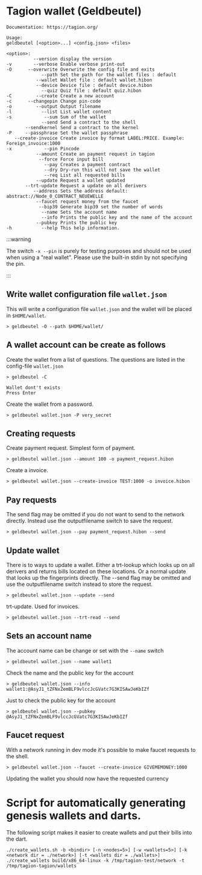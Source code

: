 ﻿# Tagion wallet (Geldbeutel)

```
Documentation: https://tagion.org/

Usage:
geldbeutel [<option>...] <config.json> <files>

<option>:
          --version display the version
-v        --verbose Enable verbose print-out
-O      --overwrite Overwrite the config file and exits
             --path Set the path for the wallet files : default 
           --wallet Wallet file : default wallet.hibon
           --device Device file : default device.hibon
             --quiz Quiz file : default quiz.hibon
-C         --create Create a new account
-c      --changepin Change pin-code
-o         --output Output filename
-l           --list List wallet content
-s            --sum Sum of the wallet
             --send Send a contract to the shell
       --sendkernel Send a contract to the kernel
-P     --passphrase Set the wallet passphrase
   --create-invoice Create invoice by format LABEL:PRICE. Example: Foreign_invoice:1000
-x            --pin Pincode
           --amount Create an payment request in tagion
            --force Force input bill
              --pay Creates a payment contract
              --dry Dry-run this will not save the wallet
              --req List all requested bills
           --update Request a wallet updated
       --trt-update Request a update on all derivers
          --address Sets the address default: abstract://Node_0_CONTRACT_NEUEWELLE
           --faucet request money from the faucet
            --bip39 Generate bip39 set the number of words
             --name Sets the account name
             --info Prints the public key and the name of the account
           --pubkey Prints the public key
-h           --help This help information.
```
:::warning

The switch `-x --pin` is purely for testing purposes and should not be used when using a "real wallet". Please use the built-in stdin by not specifying the pin. 

:::

## Write wallet configuration file `wallet.json`
This will write a configuration file `wallet.json` and the wallet will be placed in `$HOME/wallet`.  
```
> geldbeutel -O --path $HOME/wallet/
```

## A wallet account can be create as follows

Create the wallet from a list of questions. The questions are listed in the config-file `wallet.json`
```
> geldbeutel -C

Wallet dont't exists
Press Enter
```
Create the wallet from a password.
```
> geldbeutel wallet.json -P very_secret
```

## Creating requests
Create payment request. Simplest form of payment.
```
> geldbeutel wallet.json --amount 100 -o payment_request.hibon
```
Create a invoice.

```
> geldbeutel wallet.json --create-invoice TEST:1000 -o invoice.hibon
```

## Pay requests
The send flag may be omitted if you do not want to send to the network directly. Instead use the outputfilename switch to save the request.
```
> geldbeutel wallet.json --pay payment_request.hibon --send
```

## Update wallet
There is to ways to update a wallet. Either a trt-lookup which looks up on all derivers and returns bills located on these locations. Or a normal update that looks up the fingerprints directly.
The --send flag may be omitted and use the outputfilename switch instead to store the request.

```
> geldbeutel wallet.json --update --send
```
trt-update. Used for invoices.

```
> geldbeutel wallet.json --trt-read --send
```

## Sets an account name 

The account name can be change or set with the `--name` switch

```
> geldbeutel wallet.json --name wallet1
```


Check the name and the public key for the account

```
> geldbeutel wallet.json --info
wallet1:@AsyJ1_tZFNxZemBLF9vlccJcGVatc7G3KISAwJeKbIZf
```


Just to check the public key for the account

```
> geldbeutel wallet.json --pubkey
@AsyJ1_tZFNxZemBLF9vlccJcGVatc7G3KISAwJeKbIZf
```


## Faucet request

With a network running in dev mode it's possible to make faucet requests to the shell.

```
> geldbeutel wallet.json --faucet --create-invoice GIVEMEMONEY:1000
```

Updating the wallet you should now have the requested currency


# Script for automatically generating genesis wallets and darts.
The following script makes it easier to create wallets and put their bills into the dart.
```
./create_wallets.sh -b <bindir> [-n <nodes=5>] [-w <wallets=5>] [-k <network dir = ./network>] [-t <wallets dir = ./wallets>]
./create_wallets build/x86_64-linux -k /tmp/tagion-test/network -t /tmp/tagion-tagion/wallets
```

